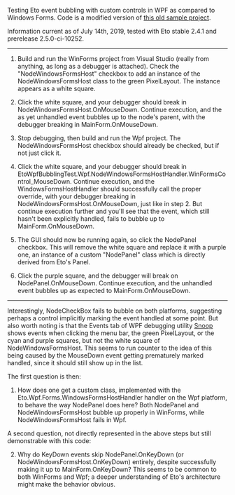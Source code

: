 Testing Eto event bubbling with custom controls in WPF as compared to Windows Forms. Code is a modified version of [this old sample project](https://groups.google.com/d/topic/eto-forms/V8OjDLFJ3e8/discussion).

Information current as of July 14th, 2019, tested with Eto stable 2.4.1 and prerelease 2.5.0-ci-10252.

---

1. Build and run the WinForms project from Visual Studio (really from anything, as long as a debugger is attached). Check the "NodeWindowsFormsHost" checkbox to add an instance of the NodeWindowsFormsHost class to the green PixelLayout. The instance appears as a white square.

2. Click the white square, and your debugger should break in NodeWindowsFormsHost.OnMouseDown. Continue execution, and the as yet unhandled event bubbles up to the node's parent, with the debugger breaking in MainForm.OnMouseDown.

3. Stop debugging, then build and run the Wpf project. The NodeWindowsFormsHost checkbox should already be checked, but if not just click it.

4. Click the white square, and your debugger should break in EtoWpfBubblingTest.Wpf.NodeWindowsFormsHostHandler.WinFormsControl_MouseDown. Continue execution, and the WindowsFormsHostHandler should successfully call the proper override, with your debugger breaking in NodeWindowsFormsHost.OnMouseDown, just like in step 2. But continue execution further and you'll see that the event, which still hasn't been explicitly handled, fails to bubble up to MainForm.OnMouseDown.

5. The GUI should now be running again, so click the NodePanel checkbox. This will remove the white square and replace it with a purple one, an instance of a custom "NodePanel" class which is directly derived from Eto's Panel.

6. Click the purple square, and the debugger will break on NodePanel.OnMouseDown. Continue execution, and the unhandled event bubbles up as expected to MainForm.OnMouseDown.

---

Interestingly, NodeCheckBox fails to bubble on both platforms, suggesting perhaps a control implicitly marking the event handled at some point. But also worth noting is that the Events tab of WPF debugging utility [Snoop](https://github.com/snoopwpf/snoopwpf) shows events when clicking the menu bar, the green PixelLayout, or the cyan and purple squares, but not the white square of NodeWindowsFormsHost. This seems to run counter to the idea of this being caused by the MouseDown event getting prematurely marked handled, since it should still show up in the list.

The first question is then:

1. How does one get a custom class, implemented with the Eto.Wpf.Forms.WindowsFormsHostHandler handler on the Wpf platform, to behave the way NodePanel does here? Both NodePanel and NodeWindowsFormsHost bubble up properly in WinForms, while NodeWindowsFormsHost fails in Wpf.

A second question, not directly represented in the above steps but still demonstrable with this code:

2. Why do KeyDown events skip NodePanel.OnKeyDown (or NodeWindowsFormsHost.OnKeyDown) entirely, despite successfully making it up to MainForm.OnKeyDown? This seems to be common to both WinForms and Wpf; a deeper understanding of Eto's architecture might make the behavior obvious.
